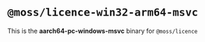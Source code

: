 # `@moss/licence-win32-arm64-msvc`

This is the **aarch64-pc-windows-msvc** binary for `@moss/licence`
